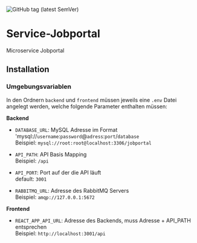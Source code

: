 ![GitHub tag (latest SemVer)](https://shields.herrvergesslich.de/github/v/tag/smartcity-2022/service-jobportal?label=Version)
# Service-Jobportal
Microservice Jobportal

## Installation

### Umgebungsvariablen

In den Ordnern `backend` und `frontend` müssen jeweils eine `.env` Datei angelegt werden, welche folgende Parameter enthalten müssen:

**Backend**

* `DATABASE_URL`: MySQL Adresse im Format  'mysql://`username`:`password`@`adress`:`port`/`database` <br>
Beispiel: `mysql://root:root@localhost:3306/jobportal`

* `API_PATH`: API Basis Mapping <br>
Beispiel: `/api`

* `API_PORT`: Port auf der die API läuft <br>
default: `3001`

* `RABBITMQ_URL`: Adresse des RabbitMQ Servers <br>
Beispiel: `amqp://127.0.0.1:5672`


**Frontend**

* `REACT_APP_API_URL`: Adresse des Backends, muss Adresse + API_PATH entsprechen <br>
Beispiel: `http://localhost:3001/api`
